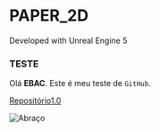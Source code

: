 # PAPER_2D

Developed with Unreal Engine 5

### TESTE 

Olá **EBAC**. Este é meu teste de `GitHub`.

[Repositório1.0](https://github.com/IvesMart/PAPER_2D/blob/master/README.md) 

![Abraço](https://github.com/IvesMart/PAPER_2D/assets/166958366/02e299d0-6e3a-463a-9fcb-a2a5e4bce057)

